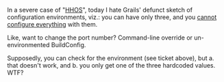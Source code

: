 <p>In a severe case of "<a href="http://http://www.catb.org/jargon/html/H/ha-ha-only-serious.html">HHOS</a>", today I hate Grails' defunct sketch of configuration environments, viz.: you can have only three, and you <a href="http://jira.grails.org/browse/GRAILS-4260">cannot configure everything</a> with them. </p>

<p>Like, want to change the port number? Command-line override or un-environmented BuildConfig.</p>

<p>Supposedly, you can check for the environment (see ticket above), but a. that doesn't work, and b. you only get one of the three hardcoded values. WTF?</p>